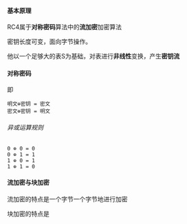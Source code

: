 #### 基本原理
RC4属于**对称密码**算法中的**流加密**加密算法

密钥长度可变，面向字节操作。

他以一个足够大的表S为基础，对表进行**非线性**变换，产生**密钥流**

#### 对称密码
即 
```text
明文⊕密钥 = 密文
密文⊕密钥 = 明文
```

###### 异或运算规则
```text
0 ⊕ 0 = 0
0 ⊕ 1 = 1
1 ⊕ 0 = 1
1 ⊕ 1 = 0
```

#### 流加密与块加密
流加密的特点是一个字节一个字节地进行加密

块加密的特点是